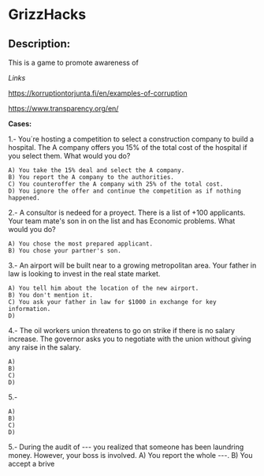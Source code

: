 # GrizzHacks

## Description:

This is a game to promote awareness of 

*Links*

https://korruptiontorjunta.fi/en/examples-of-corruption

https://www.transparency.org/en/


**Cases:**

1.- You´re hosting a competition to select a construction company to build a hospital. The A company offers you 15% of the total cost of the hospital if you select them. What would you do?

    A) You take the 15% deal and select the A company.
    B) You report the A company to the authorities.
    C) You counteroffer the A company with 25% of the total cost.
    D) You ignore the offer and continue the competition as if nothing happened.


2.- A consultor is nedeed for a proyect. There is a list of +100 applicants. Your team mate's son in on the list and has Economic problems. What would you do?

    A) You chose the most prepared applicant.
    B) You chose your partner's son.

3.- An airport will be built near to a growing metropolitan area. Your father in law is looking to invest in the real state market.

    A) You tell him about the location of the new airport.
    B) You don't mention it.
    C) You ask your father in law for $1000 in exchange for key information.
    D) 

4.- The oil workers union threatens to go on strike if there is no salary increase. The governor asks you to negotiate with the union without giving any raise in the salary.

    A) 
    B) 
    C) 
    D) 

5.- 

    A) 
    B) 
    C) 
    D)

5.- During the audit of --- you realized that someone has been laundring money. However, your boss is involved. A) You report the whole ---.  B) You accept a brive